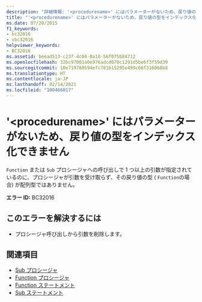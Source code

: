 ```yaml
---
description: "詳細情報: '<procedurename>' にはパラメーターがないため、戻り値の型をインデックス化できません"
title: "'<procedurename>' にはパラメーターがないため、戻り値の型をインデックス化できません"
ms.date: 07/20/2015
f1_keywords:
- bc32016
- vbc32016
helpviewer_keywords:
- BC32016
ms.assetid: beead513-c237-4c04-8a18-56f075b84712
ms.openlocfilehash: 32bc97001a0e976adcd070c1291d5be6f3f59d39
ms.sourcegitcommit: 10e719780594efc781b15295e499c66f316068b8
ms.translationtype: HT
ms.contentlocale: ja-JP
ms.lasthandoff: 02/14/2021
ms.locfileid: "100466017"
---
```

# <a name="procedurename-has-no-parameters-and-its-return-type-cannot-be-indexed"></a>'\<procedurename>' にはパラメーターがないため、戻り値の型をインデックス化できません

`Function` または `Sub` プロシージャへの呼び出しで 1 つ以上の引数が指定されているのに、プロシージャが引数を受け取らず、その戻り値の型 ( `Function`の場合) が配列型ではありません。  
  
 **エラー ID:** BC32016  
  
## <a name="to-correct-this-error"></a>このエラーを解決するには  
  
- プロシージャ呼び出しから引数を削除します。  
  
## <a name="see-also"></a>関連項目

- [Sub プロシージャ](../programming-guide/language-features/procedures/sub-procedures.md)
- [Function プロシージャ](../programming-guide/language-features/procedures/function-procedures.md)
- [Function ステートメント](../language-reference/statements/function-statement.md)
- [Sub ステートメント](../language-reference/statements/sub-statement.md)
